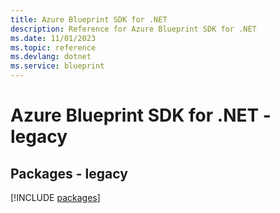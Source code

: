 ```yaml
---
title: Azure Blueprint SDK for .NET
description: Reference for Azure Blueprint SDK for .NET
ms.date: 11/01/2023
ms.topic: reference
ms.devlang: dotnet
ms.service: blueprint
---
```

# Azure Blueprint SDK for .NET - legacy
## Packages - legacy
[!INCLUDE [packages](blueprint-index.md)]